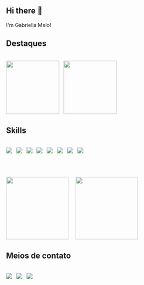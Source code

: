 ## Hi there 👋

I'm Gabriella Melo!

## Destaques
<br />
<a href="https://github.com/GabriellaAM/AgeCalculatorApp"><img height="145em" src="https://github-readme-stats-git-masterrstaa-rickstaa.vercel.app/api/pin/?username=GabriellaAM&repo=AgeCalculatorApp&theme=synthwave" /></a>
&nbsp;
<a href="https://github.com/GabriellaAM/TipCalculator"><img height="145em" src="https://github-readme-stats-git-masterrstaa-rickstaa.vercel.app/api/pin/?username=GabriellaAM&repo=TipCalculator&theme=synthwave" /></a>

## Skills
<br />
<a href="https://developer.mozilla.org/pt-BR/docs/Web/HTML"><img src="https://img.shields.io/badge/HTML5-E34F26?style=for-the-badge&logo=html5&logoColor=white" /></a>
&nbsp;
<a href="https://developer.mozilla.org/pt-BR/docs/Web/CSS"><img src="https://img.shields.io/badge/CSS3-1572B6?style=for-the-badge&logo=css3&logoColor=white" /></a>
&nbsp;
<a href="https://sass-lang.com/documentation/"><img src="https://img.shields.io/badge/Sass-CC6699?style=for-the-badge&logo=sass&logoColor=white" /></a>
&nbsp;
<a href="https://developer.mozilla.org/pt-BR/docs/Web/JavaScript"><img src="https://img.shields.io/badge/JavaScript-F7DF1E?style=for-the-badge&logo=javascript&logoColor=black" /></a>
&nbsp;
<a href="https://pt-br.react.dev/"><img src="https://img.shields.io/badge/React-01d0f7?style=for-the-badge&logo=react&logoColor=white" /></a>
&nbsp;
<a href="https://nodejs.org/docs/latest/api/"><img src="https://img.shields.io/badge/node.js-56b261?style=for-the-badge&logo=node.js&logoColor=white" /></a>
&nbsp;
<a href="https://www.figma.com/"><img src="https://img.shields.io/badge/figma-A25AFF?style=for-the-badge&logo=figma&logoColor=white" /></a>
&nbsp;
<a href="https://git-scm.com/doc"><img src="https://img.shields.io/badge/GIT-E44C30?style=for-the-badge&logo=git&logoColor=white" /></a>

##
<br />
<p>
<img height='170em' src="https://github-readme-stats-git-masterrstaa-rickstaa.vercel.app/api/top-langs/?username=GabriellaAM&layout=compact&theme=synthwave" />
&nbsp;
&nbsp;
<img height='170em' src="https://github-readme-stats-git-masterrstaa-rickstaa.vercel.app/api?username=GabriellaAM&show_icons=true&theme=synthwave" />
</p>

## Meios de contato
<br />
<a href="https://www.linkedin.com/in/gabriella-araujomelo/"><img src="https://img.shields.io/badge/LinkedIn-0077B5?style=for-the-badge&logo=linkedin&logoColor=white" /></a>
&nbsp;
<a href="mailto:gabriella.melo0119@gmail.com"><img src="https://img.shields.io/badge/Gmail-D14836?style=for-the-badge&logo=gmail&logoColor=white" /></a>
&nbsp;
<a href="https://www.frontendmentor.io/profile/GabriellaAM"><img src="https://img.shields.io/badge/Front_End_Mentor-C8268F?style=for-the-badge" /></a>
